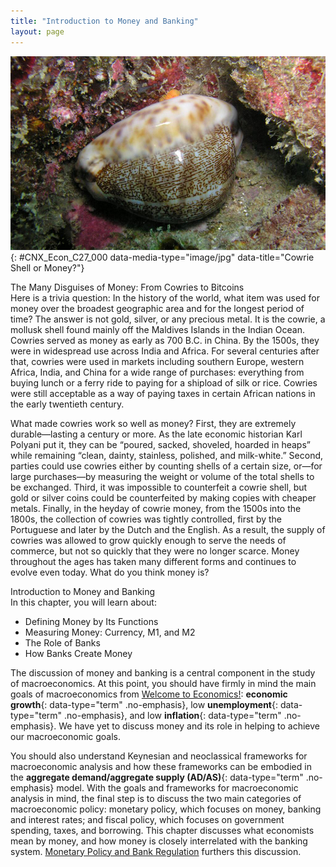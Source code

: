 ```yaml
---
title: "Introduction to Money and Banking"
layout: page
---
```



<?cnx.eoc class="summary" title="Chapter Review"?>

<?cnx.eoc class="self-check-questions" title="Self-Check Questions"?>

<?cnx.eoc class="review-questions" title="Review Questions"?>

<?cnx.eoc class="critical-thinking" title="Critical Thinking Questions"?>

<?cnx.eoc class="problems" title="Problems"?>

<?cnx.eoc class="references" title="References"?>

 ![ This is a photograph of a cowrie shell under water.](../resources/CNX_Econ_C27_000.jpg "Is this an image of a cowrie shell or money? The answer is: Both. For centuries, the extremely durable cowrie shell was used as a medium of exchange in various parts of the world. (Credit: modification of work by &#x201C;prilfish&#x201D;/Flickr Creative Commons)"){: #CNX_Econ_C27_000 data-media-type="image/jpg" data-title="Cowrie Shell or Money?"}

<div data-type="note" class="economics bringhome" markdown="1">
<div data-type="title">
The Many Disguises of Money: From Cowries to Bitcoins
</div>
Here is a trivia question: In the history of the world, what item was used for money over the broadest geographic area and for the longest period of time? The answer is not gold, silver, or any precious metal. It is the cowrie, a mollusk shell found mainly off the Maldives Islands in the Indian Ocean. Cowries served as money as early as 700 B.C. in China. By the 1500s, they were in widespread use across India and Africa. For several centuries after that, cowries were used in markets including southern Europe, western Africa, India, and China for a wide range of purchases: everything from buying lunch or a ferry ride to paying for a shipload of silk or rice. Cowries were still acceptable as a way of paying taxes in certain African nations in the early twentieth century.

What made cowries work so well as money? First, they are extremely durable—lasting a century or more. As the late economic historian Karl Polyani put it, they can be “poured, sacked, shoveled, hoarded in heaps” while remaining “clean, dainty, stainless, polished, and milk-white.” Second, parties could use cowries either by counting shells of a certain size, or—for large purchases—by measuring the weight or volume of the total shells to be exchanged. Third, it was impossible to counterfeit a cowrie shell, but gold or silver coins could be counterfeited by making copies with cheaper metals. Finally, in the heyday of cowrie money, from the 1500s into the 1800s, the collection of cowries was tightly controlled, first by the Portuguese and later by the Dutch and the English. As a result, the supply of cowries was allowed to grow quickly enough to serve the needs of commerce, but not so quickly that they were no longer scarce. Money throughout the ages has taken many different forms and continues to evolve even today. What do you think money is?

</div>

<div data-type="note" class=" economics chapter-objectives" markdown="1">
<div data-type="title">
Introduction to Money and Banking
</div>
In this chapter, you will learn about:

* Defining Money by Its Functions
* Measuring Money: Currency, M1, and M2
* The Role of Banks
* How Banks Create Money

</div>

The discussion of money and banking is a central component in the study of macroeconomics. At this point, you should have firmly in mind the main goals of macroeconomics from [Welcome to Economics!](/m48590)\: **economic growth**{: data-type="term" .no-emphasis}, low **unemployment**{: data-type="term" .no-emphasis}, and low **inflation**{: data-type="term" .no-emphasis}. We have yet to discuss money and its role in helping to achieve our macroeconomic goals.

You should also understand Keynesian and neoclassical frameworks for macroeconomic analysis and how these frameworks can be embodied in the **aggregate demand/aggregate supply (AD/AS)**{: data-type="term" .no-emphasis} model. With the goals and frameworks for macroeconomic analysis in mind, the final step is to discuss the two main categories of macroeconomic policy: monetary policy, which focuses on money, banking and interest rates; and fiscal policy, which focuses on government spending, taxes, and borrowing. This chapter discusses what economists mean by money, and how money is closely interrelated with the banking system. [Monetary Policy and Bank Regulation](/m48768) furthers this discussion.

